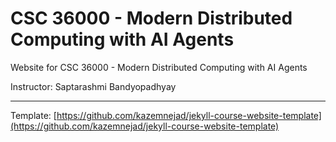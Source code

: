 # CSC 36000 - Modern Distributed Computing with AI Agents

Website for CSC 36000 - Modern Distributed Computing with AI Agents

Instructor: Saptarashmi Bandyopadhyay

---

Template: [https://github.com/kazemnejad/jekyll-course-website-template](https://github.com/kazemnejad/jekyll-course-website-template)
